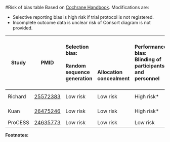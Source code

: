 #Risk of bias table
Based on [Cochrane Handbook](http://handbook.cochrane.org/chapter_8/table_8_5_d_criteria_for_judging_risk_of_bias_in_the_risk_of.htm). Modifications are:
* Selective reporting bias is high risk if trial protocol is not registered.
* Incomplete outcome data is unclear risk of Consort diagram is not provided.

|  Study        |  PMID | Selection bias:<br/><br/>Random sequence generation<br/>| <br/><br/><br/><br/>Allocation concealment|Performance bias:<br/>Blinding of participants and personnel|Detection bias:<br/><br/>Blinding of outcome assessment<br/>|Attrition bias:<br/><br/>Incomplete outcome data<br/>|Reporting bias:<br/><br/><br/>Selective reporting|Other biases:<br/><br/>E.g. imbalanced compliance , co-interventions, or other<br/>|
| ------------- |--------------------------------------|:---------|:---------|:--------------|:------------|:----------|:----------|:----------|
| Richard       |[25572383](http://pubmed.gov/25572383)|Low risk |Low risk |High risk* |Unclear risk† |Low risk |Low risk|Low risk|
| Kuan          |[26475246](http://pubmed.gov/26475246)|Low risk |Low risk |High risk* |Unclear risk† |Low risk|Low risk|Low risk|
| ProCESS       |[24635773](http://pubmed.gov/24635773)|Low risk |Low risk |Low risk   |Low risk      |Low risk |Low risk|Low risk|

**Footnotes:**
